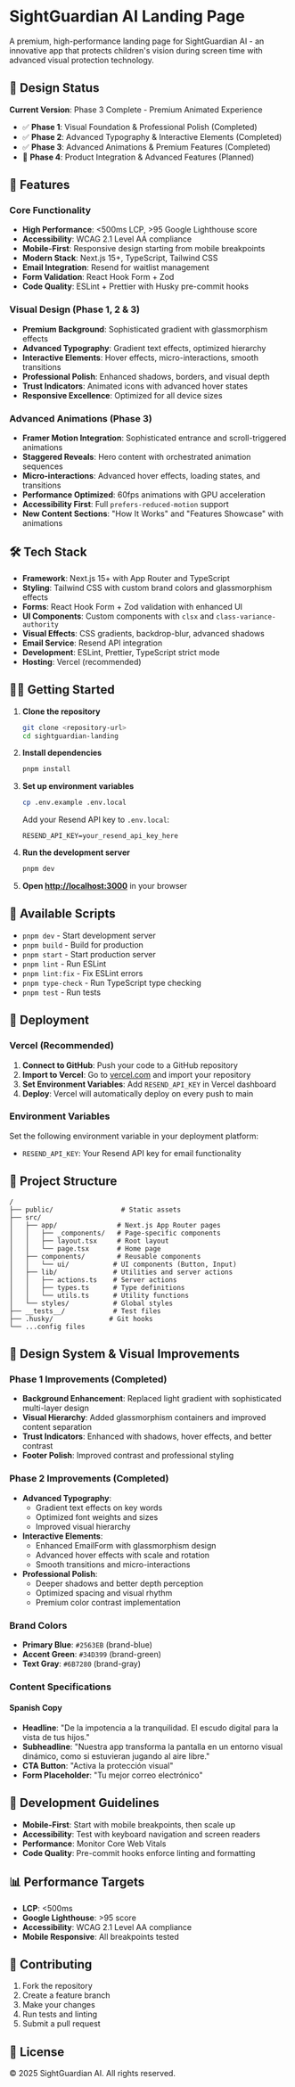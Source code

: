 # SightGuardian AI Landing Page

A premium, high-performance landing page for SightGuardian AI - an innovative app that protects children's vision during screen time with advanced visual protection technology.

## 🎨 Design Status

**Current Version**: Phase 3 Complete - Premium Animated Experience

- ✅ **Phase 1**: Visual Foundation & Professional Polish (Completed)
- ✅ **Phase 2**: Advanced Typography & Interactive Elements (Completed)
- ✅ **Phase 3**: Advanced Animations & Premium Features (Completed)
- 🚧 **Phase 4**: Product Integration & Advanced Features (Planned)

## 🚀 Features

### Core Functionality

- **High Performance**: <500ms LCP, >95 Google Lighthouse score
- **Accessibility**: WCAG 2.1 Level AA compliance
- **Mobile-First**: Responsive design starting from mobile breakpoints
- **Modern Stack**: Next.js 15+, TypeScript, Tailwind CSS
- **Email Integration**: Resend for waitlist management
- **Form Validation**: React Hook Form + Zod
- **Code Quality**: ESLint + Prettier with Husky pre-commit hooks

### Visual Design (Phase 1, 2 & 3)

- **Premium Background**: Sophisticated gradient with glassmorphism effects
- **Advanced Typography**: Gradient text effects, optimized hierarchy
- **Interactive Elements**: Hover effects, micro-interactions, smooth transitions
- **Professional Polish**: Enhanced shadows, borders, and visual depth
- **Trust Indicators**: Animated icons with advanced hover states
- **Responsive Excellence**: Optimized for all device sizes

### Advanced Animations (Phase 3)

- **Framer Motion Integration**: Sophisticated entrance and scroll-triggered animations
- **Staggered Reveals**: Hero content with orchestrated animation sequences
- **Micro-interactions**: Advanced hover effects, loading states, and transitions
- **Performance Optimized**: 60fps animations with GPU acceleration
- **Accessibility First**: Full `prefers-reduced-motion` support
- **New Content Sections**: "How It Works" and "Features Showcase" with animations

## 🛠️ Tech Stack

- **Framework**: Next.js 15+ with App Router and TypeScript
- **Styling**: Tailwind CSS with custom brand colors and glassmorphism effects
- **Forms**: React Hook Form + Zod validation with enhanced UI
- **UI Components**: Custom components with `clsx` and `class-variance-authority`
- **Visual Effects**: CSS gradients, backdrop-blur, advanced shadows
- **Email Service**: Resend API integration
- **Development**: ESLint, Prettier, TypeScript strict mode
- **Hosting**: Vercel (recommended)

## 🏃‍♂️ Getting Started

1. **Clone the repository**

   ```bash
   git clone <repository-url>
   cd sightguardian-landing
   ```

2. **Install dependencies**

   ```bash
   pnpm install
   ```

3. **Set up environment variables**

   ```bash
   cp .env.example .env.local
   ```

   Add your Resend API key to `.env.local`:

   ```
   RESEND_API_KEY=your_resend_api_key_here
   ```

4. **Run the development server**

   ```bash
   pnpm dev
   ```

5. **Open [http://localhost:3000](http://localhost:3000)** in your browser

## 📝 Available Scripts

- `pnpm dev` - Start development server
- `pnpm build` - Build for production
- `pnpm start` - Start production server
- `pnpm lint` - Run ESLint
- `pnpm lint:fix` - Fix ESLint errors
- `pnpm type-check` - Run TypeScript type checking
- `pnpm test` - Run tests

## 🚀 Deployment

### Vercel (Recommended)

1. **Connect to GitHub**: Push your code to a GitHub repository
2. **Import to Vercel**: Go to [vercel.com](https://vercel.com) and import your repository
3. **Set Environment Variables**: Add `RESEND_API_KEY` in Vercel dashboard
4. **Deploy**: Vercel will automatically deploy on every push to main

### Environment Variables

Set the following environment variable in your deployment platform:

- `RESEND_API_KEY`: Your Resend API key for email functionality

## 📁 Project Structure

```
/
├── public/                 # Static assets
├── src/
│   ├── app/               # Next.js App Router pages
│   │   ├── _components/   # Page-specific components
│   │   ├── layout.tsx     # Root layout
│   │   └── page.tsx       # Home page
│   ├── components/        # Reusable components
│   │   └── ui/           # UI components (Button, Input)
│   ├── lib/              # Utilities and server actions
│   │   ├── actions.ts    # Server actions
│   │   ├── types.ts      # Type definitions
│   │   └── utils.ts      # Utility functions
│   └── styles/           # Global styles
├── __tests__/            # Test files
├── .husky/              # Git hooks
└── ...config files
```

## 🎨 Design System & Visual Improvements

### Phase 1 Improvements (Completed)

- **Background Enhancement**: Replaced light gradient with sophisticated multi-layer design
- **Visual Hierarchy**: Added glassmorphism containers and improved content separation
- **Trust Indicators**: Enhanced with shadows, hover effects, and better contrast
- **Footer Polish**: Improved contrast and professional styling

### Phase 2 Improvements (Completed)

- **Advanced Typography**:
  - Gradient text effects on key words
  - Optimized font weights and sizes
  - Improved visual hierarchy
- **Interactive Elements**:
  - Enhanced EmailForm with glassmorphism design
  - Advanced hover effects with scale and rotation
  - Smooth transitions and micro-interactions
- **Professional Polish**:
  - Deeper shadows and better depth perception
  - Optimized spacing and visual rhythm
  - Premium color contrast implementation

### Brand Colors

- **Primary Blue**: `#2563EB` (brand-blue)
- **Accent Green**: `#34D399` (brand-green)
- **Text Gray**: `#6B7280` (brand-gray)

### Content Specifications

#### Spanish Copy

- **Headline**: "De la impotencia a la tranquilidad. El escudo digital para la vista de tus hijos."
- **Subheadline**: "Nuestra app transforma la pantalla en un entorno visual dinámico, como si estuvieran jugando al aire libre."
- **CTA Button**: "Activa la protección visual"
- **Form Placeholder**: "Tu mejor correo electrónico"

## 🔧 Development Guidelines

- **Mobile-First**: Start with mobile breakpoints, then scale up
- **Accessibility**: Test with keyboard navigation and screen readers
- **Performance**: Monitor Core Web Vitals
- **Code Quality**: Pre-commit hooks enforce linting and formatting

## 📊 Performance Targets

- **LCP**: <500ms
- **Google Lighthouse**: >95 score
- **Accessibility**: WCAG 2.1 Level AA compliance
- **Mobile Responsive**: All breakpoints tested

## 🤝 Contributing

1. Fork the repository
2. Create a feature branch
3. Make your changes
4. Run tests and linting
5. Submit a pull request

## 📄 License

© 2025 SightGuardian AI. All rights reserved.
